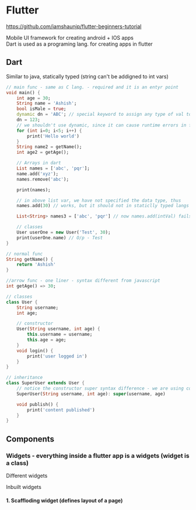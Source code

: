 # Flutter

<https://github.com/iamshaunjp/flutter-beginners-tutorial>

Mobile UI framework for creating android + IOS apps  
Dart is used as a programing lang. for creating apps in flutter

## Dart

Similar to java, statically typed (string can't be addigned to int vars)

```dart
// main func - same as C lang. - required and it is an entyr point
void main() {
    int age = 30;
    String name = 'Ashish';
    bool isMale = true;
    dynamic dn = 'ABC'; // special keyword to assign any type of val to the var (similar to dynamically types langs)
    dn = 123;
    // we shouldn't use dynamic, since it can cause runtime errors in future
    for (int i=0; i<5; i++) {
        print('Hello world')
    }
    String name2 = getName();
    int age2 = getAge();

    // Arrays in dart
    List names = ['abc', 'pqr'];
    name.add('xyz');
    names.remove('abc');

    print(names);

    // in above list var, we have not specified the data type, thus
    names.add(30) // works, but it should not in staticlly typed langs so 

    List<String> names3 = ['abc', 'pqr'] // now names.add(intVal) fails

    // classes
    User userOne = new User('Test', 30);
    print(userOne.name) // O/p - Test
}

// normal func
String getName() {
    return 'Ashish'
}

//arrow func - one liner - syntax different from javascript
int getAge() => 30;

// classes
class User {
    String username;
    int age;

    // constructor
    User(String username, int age) {
        this.username = username;
        this.age = age;
    }
    void login() {
        print('user logged in')
    }
}

// inheritance
class SuperUser extends User {
    // notice the constructor super syntax difference - we are using colon
    SuperUser(String username, int age): super(username, age)

    void publish() {
        print('content published')
    }
}

```

## Components

### Widgets - everything inside a flutter app is a widgets (widget is a class)

Different widgets  

Inbuilt widgets

#### 1. Scaffloding widget (defines layout of a page)

